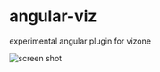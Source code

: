 angular-viz
===========

experimental angular plugin for vizone

![screen shot](http://i.imgur.com/ptWFEHE.png)
